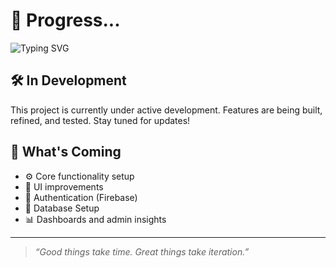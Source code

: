 


# 🚀 Progress...

<img src="https://readme-typing-svg.demolab.com/?lines=Progress...;Loading+...;Almost+Done!" alt="Typing SVG" />

## 🛠️ In Development

This project is currently under active development. Features are being built, refined, and tested. Stay tuned for updates!

## 📌 What's Coming
- ⚙️ Core functionality setup
- 🎨 UI improvements
- 🔐 Authentication (Firebase)
- 🤖 Database Setup
- 📊 Dashboards and admin insights



---
> _“Good things take time. Great things take iteration.”_

